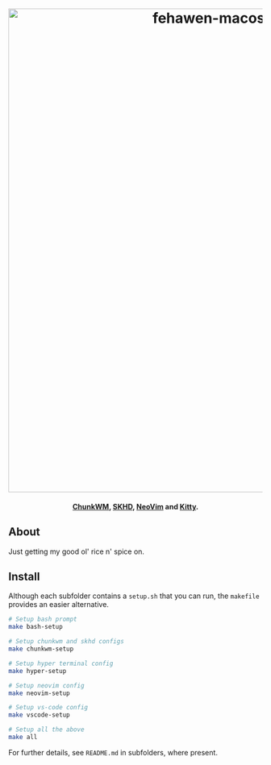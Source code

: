 <h1 align="center">
	<a href="https://github.com/fehawen/dotfiles">
		<img alt="fehawen-macos-rice-dotfiles" src="https://user-images.githubusercontent.com/36552788/53852124-25631800-3fc1-11e9-8b75-629dfbb35d2b.png" width="960">
	</a>
	<br>
</h1>

<h4 align="center">
<a href="https://github.com/koekeishiya/chunkwm" target="_blank">ChunkWM</a>, <a href="https://github.com/koekeishiya/skhd" target="_blank">SKHD</a>, <a href="https://github.com/neovim/neovim" target="_blank">NeoVim</a> and <a href="https://sw.kovidgoyal.net/kitty/" target="_blank">Kitty</a>.
</h4>

## About

Just getting my good ol' rice n' spice on.

## Install

Although each subfolder contains a `setup.sh` that you can run, the `makefile` provides an easier alternative.

```bash
# Setup bash prompt
make bash-setup

# Setup chunkwm and skhd configs
make chunkwm-setup

# Setup hyper terminal config
make hyper-setup

# Setup neovim config
make neovim-setup

# Setup vs-code config
make vscode-setup

# Setup all the above
make all
```

For further details, see `README.md` in subfolders, where present.
